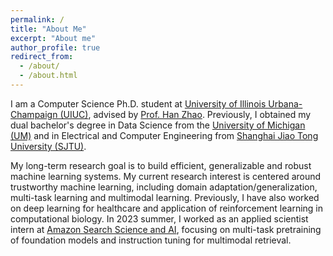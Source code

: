 ```yaml
---
permalink: /
title: "About Me"
excerpt: "About me"
author_profile: true
redirect_from: 
  - /about/
  - /about.html
---
```


I am a Computer Science Ph.D. student at [University of Illinois Urbana-Champaign (UIUC)](https://cs.illinois.edu/), advised by [Prof. Han Zhao](https://hanzhaoml.github.io/). Previously, I obtained my dual bachelor's degree in Data Science from the [University of Michigan (UM)](https://cse.engin.umich.edu/) and in Electrical and Computer Engineering from [Shanghai Jiao Tong University (SJTU)](https://www.ji.sjtu.edu.cn/). 

My long-term research goal is to build efficient, generalizable and robust machine learning systems. My current research interest is centered around trustworthy machine learning, including domain adaptation/generalization, multi-task learning and multimodal learning. Previously, I have also worked on deep learning for healthcare and application of reinforcement learning in computational biology. In 2023 summer, I worked as an applied scientist intern at [Amazon Search Science and AI](https://www.amazon.science/), focusing on multi-task pretraining of foundation models and instruction tuning for multimodal retrieval.


<script type="text/javascript" id="clustrmaps" src="//cdn.clustrmaps.com/map_v2.js?cl=8288ae&w=a&t=n&d=ly59zV1UzWi2oiROhB1R4JdoWHGFOp3VzSfO2zqMAPQ&co=ffffff&cmo=ff5378&cmn=ff5353&ct=ffffff"></script>